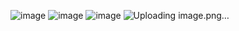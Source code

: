 ![image](https://github.com/user-attachments/assets/8f43c9ae-c7bd-4455-8a6b-9181caed147e)
![image](https://github.com/user-attachments/assets/bb225e45-9096-4358-aaeb-eb8e99eb7b44)
![image](https://github.com/user-attachments/assets/2cbb51ee-91ba-4b4d-9553-58ab49f3aa39)
![Uploading image.png…]()
